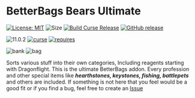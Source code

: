 # BetterBags Bears Ultimate

[![License: MIT](https://img.shields.io/badge/License-MIT-yellow.svg)](https://opensource.org/licenses/MIT)
![Size](https://img.shields.io/github/repo-size/N6REJ/BetterBags_Bears_Ultimate)
[![Build Curse Release](https://github.com/N6REJ/AdiBags_Bears_Ultimate/actions/workflows/release.yml/badge.svg)](https://github.com/N6REJ/AdiBags_Bears_Ultimate/actions/workflows/release.yml)
[![GitHub release](https://img.shields.io/github/release/N6REJ/BetterBags_Bears_Ultimate.svg)](https://github.com/N6REJ/BetterBags_Bears_Ultimate/releases/)

![11.0.2](https://img.shields.io/badge/Ready_for-11.0.2-darkgreen)
[![curse](https://img.shields.io/badge/Curseforge_Project_ID:-1080003-purple)](https://legacy.curseforge.com/wow/addons/betterbags-bears-ultimate)
[![requires](https://img.shields.io/badge/Requires-Betterbags-brown)](https://www.curseforge.com/wow/addons/betterbags)

![bank](https://github.com/user-attachments/assets/36854f99-8d23-4f5a-bef7-cd41a2fd797a)
![bag](https://github.com/user-attachments/assets/87e83e3f-34c8-4b76-b1ca-803201ccc4a0)



Sorts various stuff into their own categories, Including reagents starting with Dragonflight.
This is the ultimate BetterBags addon.  Every profession and other special items like <b><i>hearthstones, keystones, fishing, battlepets</i></b> and others are included.
If something is not here that you feel would be a good fit or if you find a bug, feel free to create an [Issue](http://github.com/N6REJ/BetterBags_Bears_Ultimate/issues)
